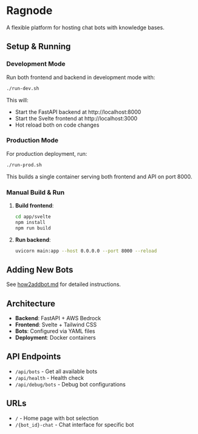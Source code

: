 # Ragnode

A flexible platform for hosting chat bots with knowledge bases.

## Setup & Running

### Development Mode

Run both frontend and backend in development mode with:

```bash
./run-dev.sh
```

This will:
- Start the FastAPI backend at http://localhost:8000
- Start the Svelte frontend at http://localhost:3000
- Hot reload both on code changes

### Production Mode

For production deployment, run:

```bash
./run-prod.sh
```

This builds a single container serving both frontend and API on port 8000.

### Manual Build & Run

1. **Build frontend**:
   ```bash
   cd app/svelte
   npm install
   npm run build
   ```

2. **Run backend**:
   ```bash
   uvicorn main:app --host 0.0.0.0 --port 8000 --reload
   ```

## Adding New Bots

See [how2addbot.md](how2addbot.md) for detailed instructions.

## Architecture

- **Backend**: FastAPI + AWS Bedrock
- **Frontend**: Svelte + Tailwind CSS
- **Bots**: Configured via YAML files
- **Deployment**: Docker containers

## API Endpoints

- `/api/bots` - Get all available bots
- `/api/health` - Health check
- `/api/debug/bots` - Debug bot configurations

## URLs

- `/` - Home page with bot selection
- `/{bot_id}-chat` - Chat interface for specific bot